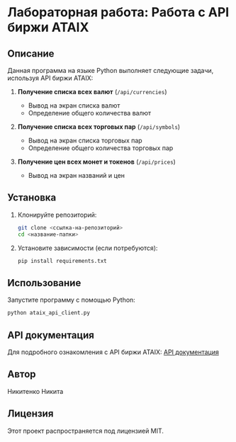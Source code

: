 # Лабораторная работа: Работа с API биржи ATAIX

## Описание
Данная программа на языке Python выполняет следующие задачи, используя API биржи ATAIX:

1. **Получение списка всех валют** (`/api/currencies`)
   - Вывод на экран списка валют
   - Определение общего количества валют

2. **Получение списка всех торговых пар** (`/api/symbols`)
   - Вывод на экран списка торговых пар
   - Определение общего количества торговых пар

3. **Получение цен всех монет и токенов** (`/api/prices`)
   - Вывод на экран названий и цен

## Установка
1. Клонируйте репозиторий:
   ```bash
   git clone <ссылка-на-репозиторий>
   cd <название-папки>
   ```
2. Установите зависимости (если потребуются):
   ```bash
   pip install requirements.txt
   ```

## Использование
Запустите программу с помощью Python:
```bash
python ataix_api_client.py
```

## API документация
Для подробного ознакомления с API биржи ATAIX: [API документация](https://api.ataix.kz/api/docs/api-key)

## Автор
Никитенко Никита

## Лицензия
Этот проект распространяется под лицензией MIT.

